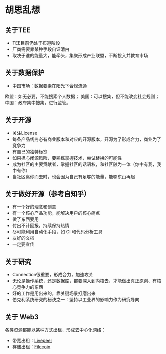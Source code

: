 # 胡思乱想

## 关于TEE

- TEE目前仍处于布道阶段
- 厂商需要靠某种手段自证清白
- 取决于谁的能量大，能牵头，集聚形成产业联盟，不断投入并教育市场

## 关于数据保护

- 中国市场：数据要素在阳光下合规流通

欧盟：如无必要，不能搜索个人数据；
美国：可以搜集，但不能改变社会规则；
中国：政府集中搜集，进行监管。

## 关于开源

- 关注License
- 每条产品线务必有商业版本和对应的开源版本，开源为了形成合力，商业为了竞争力
- 有自己的独特标签
- 如果担心闭源风险，要熟练掌握技术，尝试替换的可能性
- 成为社区的主要贡献者，掌握社区的话语权，和社区融为一体（你中有我，我中有你）
- 当社区离你而去时，也会因为自己有足够的能量，能够东山再起

## 关于做好开源（参考自知乎）

- 有一个好的理念和创意
- 有一个核心产品功能，能解决用户的核心痛点
- 做了东西要用
- 付出不计回报，持续保持热情
- 尽可能利用自动化手段，如 CI 和代码分析工具
- 友好的文档
- 一定要宣传

## 关于研究

- Connection很重要，形成合力，加速攻关
- 无论是操作系统，还是数据库，都要深入到内核去，才能做出真正原创、有核心竞争力的东西
- 好的工作是用出来的，靠关键场景打磨出来
- 伯克利系统研究的秘诀之一：坚持以工业界的影响力作为研究导向

## 关于 Web3

各类资源都能以某种方式出租，形成去中心化网络：

- 带宽出租：[Livepeer](https://livepeer.org/)
- 存储出租：[Filecoin](https://filecoin.io/)
